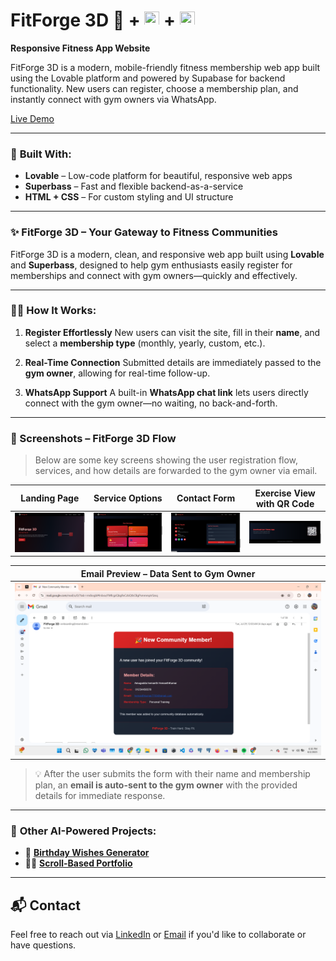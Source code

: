 
# FitForge 3D 💪  +  <img src="https://pbs.twimg.com/profile_images/1915780454092779520/PIxdzAvI_400x400.jpg" width="24" height="24">  +  <img src="https://encrypted-tbn0.gstatic.com/images?q=tbn:ANd9GcQNfSt0xBDTUkGqyLPvZa5PBHYNVg-WJ2OWPQ&s" width="24" height="24">  

**Responsive Fitness App Website**

FitForge 3D is a modern, mobile-friendly fitness membership web app built using the Lovable platform and powered by Supabase for backend functionality. New users can register, choose a membership plan, and instantly connect with gym owners via WhatsApp.

[Live Demo](https://fit-forge-3d-web.lovable.app)

---

### 🧱 **Built With:**

* **Lovable** – Low-code platform for beautiful, responsive web apps
* **Superbass** – Fast and flexible backend-as-a-service
* **HTML + CSS** – For custom styling and UI structure

---

### ✨ **FitForge 3D – Your Gateway to Fitness Communities**

FitForge 3D is a modern, clean, and responsive web app built using **Lovable** and **Superbass**, designed to help gym enthusiasts easily register for memberships and connect with gym owners—quickly and effectively.

---

### 🏋️‍♂️ **How It Works:**

1. **Register Effortlessly**
   New users can visit the site, fill in their **name**, and select a **membership type** (monthly, yearly, custom, etc.).

2. **Real-Time Connection**
   Submitted details are immediately passed to the **gym owner**, allowing for real-time follow-up.

3. **WhatsApp Support**
   A built-in **WhatsApp chat link** lets users directly connect with the gym owner—no waiting, no back-and-forth.

---

### 📸 Screenshots – FitForge 3D Flow

> Below are some key screens showing the user registration flow, services, and how details are forwarded to the gym owner via email.

| Landing Page | Service Options | Contact Form | Exercise View with QR Code |
|--------------|------------------|--------------|---------------------------|
| ![Landing Page – FitForge 3D](https://github.com/AMUGADDAHEMANTHKUMAR/fitforge-Gym-3d./blob/main/Screenshot%20(1974).png?raw=true) | ![Services – Membership Options](https://github.com/AMUGADDAHEMANTHKUMAR/fitforge-Gym-3d./blob/main/Screenshot%20(1975).png?raw=true) | ![Contact Section – Get in Touch](https://github.com/AMUGADDAHEMANTHKUMAR/fitforge-Gym-3d./blob/main/Screenshot%20(1976).png?raw=true) | ![Exercise Listing with QR Code – Built Using Live App](https://github.com/AMUGADDAHEMANTHKUMAR/fitforge-Gym-3d./blob/main/Screenshot%20(1979).png) |

| Email Preview – Data Sent to Gym Owner |
|----------------------------------------|
| ![Email Sent with User Details](https://github.com/AMUGADDAHEMANTHKUMAR/fitforge-Gym-3d./blob/main/Screenshot%20(1977).png?raw=true) |

> 💡 After the user submits the form with their name and membership plan, an **email is auto-sent to the gym owner** with the provided details for immediate response.


---
### 🔗 **Other AI-Powered Projects:**

* 🎂 [**Birthday Wishes Generator**](https://hemanthproject.lovable.app)
* 🧑‍💼 [**Scroll-Based Portfolio**](https://hire-me-scroll.lovable.app/)

---
## 📬 Contact

Feel free to reach out via [LinkedIn](https://www.linkedin.com/in/amugaddahemanthkumar/) or [Email](https://mail.google.com/mail/?view=cm&fs=1&to=hemanthkumar7783@gmail.com&su=Hello&body=Hi%20Hemanth,%20I%20wanted%20to...)
 if you'd like to collaborate or have questions.

